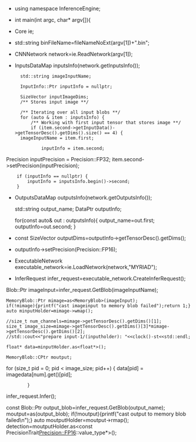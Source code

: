 - using namespace InferenceEngine;

- int main(int argc, char* argv[]){

- Core ie;

- std::string binFileName=fileNameNoExt(argv[1])+".bin";

- CNNNetwork network=ie.ReadNetwork(argv[1]);

- InputsDataMap inputsInfo(network.getInputsInfo());

        std::string imageInputName;

        InputInfo::Ptr inputInfo = nullptr;

        SizeVector inputImageDims;
        /** Stores input image **/

        /** Iterating over all input blobs **/
        for (auto & item : inputsInfo) {
            /** Working with first input tensor that stores image **/
            if (item.second->getInputData()->getTensorDesc().getDims().size() == 4) {
		imageInputName = item.first;

                inputInfo = item.second;

Precision inputPrecision = Precision::FP32;
item.second->setPrecision(inputPrecision);

        if (inputInfo == nullptr) {
            inputInfo = inputsInfo.begin()->second;
        }

- OutputsDataMap outputsInfo(network.getOutputsInfo());

	std::string output_name;
	DataPtr outputInfo;

	for(const auto& out : outputsInfo){
		output_name=out.first;
		outputInfo=out.second;
	}
- const SizeVector outputDims=outputInfo->getTensorDesc().getDims();

- outputInfo->setPrecision(Precision::FP16);

- ExecutableNetwork executable_network=ie.LoadNetwork(network,"MYRIAD");

- InferRequest infer_request=executable_network.CreateInferRequest();

Blob::Ptr imageInput=infer_request.GetBlob(imageInputName);

	MemoryBlob::Ptr mimage=as<MemoryBlob>(imageInput);
	if(!mimage){printf("cast imageinput to memory blob failed");return 1;}
	auto minputHolder=mimage->wmap();

	//size_t num_channels=mimage->getTensorDesc().getDims()[1];
	size_t image_size=mimage->getTensorDesc().getDims()[3]*mimage->getTensorDesc().getDims()[2];
	//std::cout<<"prepare input-1/(inputholder): "<<clock()-st<<std::endl;
	
	float* data=minputHolder.as<float*>();

	MemoryBlob::CPtr moutput;

for (size_t pid = 0; pid < image_size; pid++) 
	    {
                    data[pid] = imagedata[num].get()[pid];
		   
            }

infer_request.Infer();

const Blob::Ptr output_blob=infer_request.GetBlob(output_name);
		moutput=as<MemoryBlob>(output_blob);
		if(!moutput){printf("cast output to memory blob failed\n");}
		auto moutputHolder=moutput->rmap();
		detection=moutputHolder.as<const PrecisionTrait<Precision::FP16>::value_type*>();